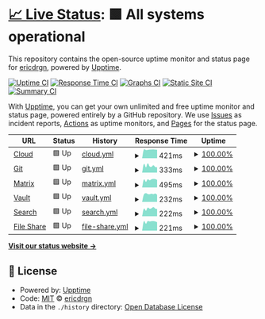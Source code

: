 # [📈 Live Status](https://status.drgn.xyz): <!--live status--> **🟩 All systems operational**

This repository contains the open-source uptime monitor and status page for [ericdrgn](https://status.drgn.xyz), powered by [Upptime](https://github.com/upptime/upptime).

[![Uptime CI](https://github.com/ericdrgn/drgnstats/workflows/Uptime%20CI/badge.svg)](https://github.com/ericdrgn/drgnstatus/actions?query=workflow%3A%22Uptime+CI%22)
[![Response Time CI](https://github.com/ericdrgn/drgnstats/workflows/Response%20Time%20CI/badge.svg)](https://github.com/ericdrgn/drgnstatus/actions?query=workflow%3A%22Response+Time+CI%22)
[![Graphs CI](https://github.com/ericdrgn/drgnstats/workflows/Graphs%20CI/badge.svg)](https://github.com/ericdrgn/drgnstatus/actions?query=workflow%3A%22Graphs+CI%22)
[![Static Site CI](https://github.com/ericdrgn/drgnstats/workflows/Static%20Site%20CI/badge.svg)](https://github.com/ericdrgn/drgnstatus/actions?query=workflow%3A%22Static+Site+CI%22)
[![Summary CI](https://github.com/ericdrgn/drgnstats/workflows/Summary%20CI/badge.svg)](https://github.com/ericdrgn/drgnstatus/actions?query=workflow%3A%22Summary+CI%22)

With [Upptime](https://upptime.js.org), you can get your own unlimited and free uptime monitor and status page, powered entirely by a GitHub repository. We use [Issues](https://github.com/ericdrgn/drgnstats/issues) as incident reports, [Actions](https://github.com/ericdrgn/drgnstats/actions) as uptime monitors, and [Pages](https://status.drgn.xyz) for the status page.

<!--start: status pages-->
<!-- This summary is generated by Upptime (https://github.com/upptime/upptime) -->
<!-- Do not edit this manually, your changes will be overwritten -->
<!-- prettier-ignore -->
| URL | Status | History | Response Time | Uptime |
| --- | ------ | ------- | ------------- | ------ |
| <img alt="" src="https://res.cloudinary.com/drgn/image/upload/v1617220764/favicon_n61otn.png" height="13"> [Cloud](https://cloud.drgn.xyz) | 🟩 Up | [cloud.yml](https://github.com/ericdrgn/drgn.status/commits/HEAD/history/cloud.yml) | <details><summary><img alt="Response time graph" src="./graphs/cloud/response-time-week.png" height="20"> 421ms</summary><br><a href="https://status.drgn.xyz/history/cloud"><img alt="Response time 472" src="https://img.shields.io/endpoint?url=https%3A%2F%2Fraw.githubusercontent.com%2Fericdrgn%2Fdrgn.status%2FHEAD%2Fapi%2Fcloud%2Fresponse-time.json"></a><br><a href="https://status.drgn.xyz/history/cloud"><img alt="24-hour response time 416" src="https://img.shields.io/endpoint?url=https%3A%2F%2Fraw.githubusercontent.com%2Fericdrgn%2Fdrgn.status%2FHEAD%2Fapi%2Fcloud%2Fresponse-time-day.json"></a><br><a href="https://status.drgn.xyz/history/cloud"><img alt="7-day response time 421" src="https://img.shields.io/endpoint?url=https%3A%2F%2Fraw.githubusercontent.com%2Fericdrgn%2Fdrgn.status%2FHEAD%2Fapi%2Fcloud%2Fresponse-time-week.json"></a><br><a href="https://status.drgn.xyz/history/cloud"><img alt="30-day response time 389" src="https://img.shields.io/endpoint?url=https%3A%2F%2Fraw.githubusercontent.com%2Fericdrgn%2Fdrgn.status%2FHEAD%2Fapi%2Fcloud%2Fresponse-time-month.json"></a><br><a href="https://status.drgn.xyz/history/cloud"><img alt="1-year response time 472" src="https://img.shields.io/endpoint?url=https%3A%2F%2Fraw.githubusercontent.com%2Fericdrgn%2Fdrgn.status%2FHEAD%2Fapi%2Fcloud%2Fresponse-time-year.json"></a></details> | <details><summary><a href="https://status.drgn.xyz/history/cloud">100.00%</a></summary><a href="https://status.drgn.xyz/history/cloud"><img alt="All-time uptime 99.48%" src="https://img.shields.io/endpoint?url=https%3A%2F%2Fraw.githubusercontent.com%2Fericdrgn%2Fdrgn.status%2FHEAD%2Fapi%2Fcloud%2Fuptime.json"></a><br><a href="https://status.drgn.xyz/history/cloud"><img alt="24-hour uptime 100.00%" src="https://img.shields.io/endpoint?url=https%3A%2F%2Fraw.githubusercontent.com%2Fericdrgn%2Fdrgn.status%2FHEAD%2Fapi%2Fcloud%2Fuptime-day.json"></a><br><a href="https://status.drgn.xyz/history/cloud"><img alt="7-day uptime 100.00%" src="https://img.shields.io/endpoint?url=https%3A%2F%2Fraw.githubusercontent.com%2Fericdrgn%2Fdrgn.status%2FHEAD%2Fapi%2Fcloud%2Fuptime-week.json"></a><br><a href="https://status.drgn.xyz/history/cloud"><img alt="30-day uptime 99.55%" src="https://img.shields.io/endpoint?url=https%3A%2F%2Fraw.githubusercontent.com%2Fericdrgn%2Fdrgn.status%2FHEAD%2Fapi%2Fcloud%2Fuptime-month.json"></a><br><a href="https://status.drgn.xyz/history/cloud"><img alt="1-year uptime 99.48%" src="https://img.shields.io/endpoint?url=https%3A%2F%2Fraw.githubusercontent.com%2Fericdrgn%2Fdrgn.status%2FHEAD%2Fapi%2Fcloud%2Fuptime-year.json"></a></details>
| <img alt="" src="https://res.cloudinary.com/drgn/image/upload/v1617220764/favicon_n61otn.png" height="13"> [Git](https://git.drgn.xyz) | 🟩 Up | [git.yml](https://github.com/ericdrgn/drgn.status/commits/HEAD/history/git.yml) | <details><summary><img alt="Response time graph" src="./graphs/git/response-time-week.png" height="20"> 333ms</summary><br><a href="https://status.drgn.xyz/history/git"><img alt="Response time 589" src="https://img.shields.io/endpoint?url=https%3A%2F%2Fraw.githubusercontent.com%2Fericdrgn%2Fdrgn.status%2FHEAD%2Fapi%2Fgit%2Fresponse-time.json"></a><br><a href="https://status.drgn.xyz/history/git"><img alt="24-hour response time 359" src="https://img.shields.io/endpoint?url=https%3A%2F%2Fraw.githubusercontent.com%2Fericdrgn%2Fdrgn.status%2FHEAD%2Fapi%2Fgit%2Fresponse-time-day.json"></a><br><a href="https://status.drgn.xyz/history/git"><img alt="7-day response time 333" src="https://img.shields.io/endpoint?url=https%3A%2F%2Fraw.githubusercontent.com%2Fericdrgn%2Fdrgn.status%2FHEAD%2Fapi%2Fgit%2Fresponse-time-week.json"></a><br><a href="https://status.drgn.xyz/history/git"><img alt="30-day response time 358" src="https://img.shields.io/endpoint?url=https%3A%2F%2Fraw.githubusercontent.com%2Fericdrgn%2Fdrgn.status%2FHEAD%2Fapi%2Fgit%2Fresponse-time-month.json"></a><br><a href="https://status.drgn.xyz/history/git"><img alt="1-year response time 589" src="https://img.shields.io/endpoint?url=https%3A%2F%2Fraw.githubusercontent.com%2Fericdrgn%2Fdrgn.status%2FHEAD%2Fapi%2Fgit%2Fresponse-time-year.json"></a></details> | <details><summary><a href="https://status.drgn.xyz/history/git">100.00%</a></summary><a href="https://status.drgn.xyz/history/git"><img alt="All-time uptime 99.79%" src="https://img.shields.io/endpoint?url=https%3A%2F%2Fraw.githubusercontent.com%2Fericdrgn%2Fdrgn.status%2FHEAD%2Fapi%2Fgit%2Fuptime.json"></a><br><a href="https://status.drgn.xyz/history/git"><img alt="24-hour uptime 100.00%" src="https://img.shields.io/endpoint?url=https%3A%2F%2Fraw.githubusercontent.com%2Fericdrgn%2Fdrgn.status%2FHEAD%2Fapi%2Fgit%2Fuptime-day.json"></a><br><a href="https://status.drgn.xyz/history/git"><img alt="7-day uptime 100.00%" src="https://img.shields.io/endpoint?url=https%3A%2F%2Fraw.githubusercontent.com%2Fericdrgn%2Fdrgn.status%2FHEAD%2Fapi%2Fgit%2Fuptime-week.json"></a><br><a href="https://status.drgn.xyz/history/git"><img alt="30-day uptime 99.56%" src="https://img.shields.io/endpoint?url=https%3A%2F%2Fraw.githubusercontent.com%2Fericdrgn%2Fdrgn.status%2FHEAD%2Fapi%2Fgit%2Fuptime-month.json"></a><br><a href="https://status.drgn.xyz/history/git"><img alt="1-year uptime 99.79%" src="https://img.shields.io/endpoint?url=https%3A%2F%2Fraw.githubusercontent.com%2Fericdrgn%2Fdrgn.status%2FHEAD%2Fapi%2Fgit%2Fuptime-year.json"></a></details>
| <img alt="" src="https://res.cloudinary.com/drgn/image/upload/v1617220764/favicon_n61otn.png" height="13"> [Matrix](https://matrix.drgn.im) | 🟩 Up | [matrix.yml](https://github.com/ericdrgn/drgn.status/commits/HEAD/history/matrix.yml) | <details><summary><img alt="Response time graph" src="./graphs/matrix/response-time-week.png" height="20"> 495ms</summary><br><a href="https://status.drgn.xyz/history/matrix"><img alt="Response time 589" src="https://img.shields.io/endpoint?url=https%3A%2F%2Fraw.githubusercontent.com%2Fericdrgn%2Fdrgn.status%2FHEAD%2Fapi%2Fmatrix%2Fresponse-time.json"></a><br><a href="https://status.drgn.xyz/history/matrix"><img alt="24-hour response time 601" src="https://img.shields.io/endpoint?url=https%3A%2F%2Fraw.githubusercontent.com%2Fericdrgn%2Fdrgn.status%2FHEAD%2Fapi%2Fmatrix%2Fresponse-time-day.json"></a><br><a href="https://status.drgn.xyz/history/matrix"><img alt="7-day response time 495" src="https://img.shields.io/endpoint?url=https%3A%2F%2Fraw.githubusercontent.com%2Fericdrgn%2Fdrgn.status%2FHEAD%2Fapi%2Fmatrix%2Fresponse-time-week.json"></a><br><a href="https://status.drgn.xyz/history/matrix"><img alt="30-day response time 455" src="https://img.shields.io/endpoint?url=https%3A%2F%2Fraw.githubusercontent.com%2Fericdrgn%2Fdrgn.status%2FHEAD%2Fapi%2Fmatrix%2Fresponse-time-month.json"></a><br><a href="https://status.drgn.xyz/history/matrix"><img alt="1-year response time 589" src="https://img.shields.io/endpoint?url=https%3A%2F%2Fraw.githubusercontent.com%2Fericdrgn%2Fdrgn.status%2FHEAD%2Fapi%2Fmatrix%2Fresponse-time-year.json"></a></details> | <details><summary><a href="https://status.drgn.xyz/history/matrix">100.00%</a></summary><a href="https://status.drgn.xyz/history/matrix"><img alt="All-time uptime 99.90%" src="https://img.shields.io/endpoint?url=https%3A%2F%2Fraw.githubusercontent.com%2Fericdrgn%2Fdrgn.status%2FHEAD%2Fapi%2Fmatrix%2Fuptime.json"></a><br><a href="https://status.drgn.xyz/history/matrix"><img alt="24-hour uptime 100.00%" src="https://img.shields.io/endpoint?url=https%3A%2F%2Fraw.githubusercontent.com%2Fericdrgn%2Fdrgn.status%2FHEAD%2Fapi%2Fmatrix%2Fuptime-day.json"></a><br><a href="https://status.drgn.xyz/history/matrix"><img alt="7-day uptime 100.00%" src="https://img.shields.io/endpoint?url=https%3A%2F%2Fraw.githubusercontent.com%2Fericdrgn%2Fdrgn.status%2FHEAD%2Fapi%2Fmatrix%2Fuptime-week.json"></a><br><a href="https://status.drgn.xyz/history/matrix"><img alt="30-day uptime 99.56%" src="https://img.shields.io/endpoint?url=https%3A%2F%2Fraw.githubusercontent.com%2Fericdrgn%2Fdrgn.status%2FHEAD%2Fapi%2Fmatrix%2Fuptime-month.json"></a><br><a href="https://status.drgn.xyz/history/matrix"><img alt="1-year uptime 99.90%" src="https://img.shields.io/endpoint?url=https%3A%2F%2Fraw.githubusercontent.com%2Fericdrgn%2Fdrgn.status%2FHEAD%2Fapi%2Fmatrix%2Fuptime-year.json"></a></details>
| <img alt="" src="https://res.cloudinary.com/drgn/image/upload/v1617220764/favicon_n61otn.png" height="13"> [Vault](https://vault.drgn.xyz) | 🟩 Up | [vault.yml](https://github.com/ericdrgn/drgn.status/commits/HEAD/history/vault.yml) | <details><summary><img alt="Response time graph" src="./graphs/vault/response-time-week.png" height="20"> 232ms</summary><br><a href="https://status.drgn.xyz/history/vault"><img alt="Response time 265" src="https://img.shields.io/endpoint?url=https%3A%2F%2Fraw.githubusercontent.com%2Fericdrgn%2Fdrgn.status%2FHEAD%2Fapi%2Fvault%2Fresponse-time.json"></a><br><a href="https://status.drgn.xyz/history/vault"><img alt="24-hour response time 211" src="https://img.shields.io/endpoint?url=https%3A%2F%2Fraw.githubusercontent.com%2Fericdrgn%2Fdrgn.status%2FHEAD%2Fapi%2Fvault%2Fresponse-time-day.json"></a><br><a href="https://status.drgn.xyz/history/vault"><img alt="7-day response time 232" src="https://img.shields.io/endpoint?url=https%3A%2F%2Fraw.githubusercontent.com%2Fericdrgn%2Fdrgn.status%2FHEAD%2Fapi%2Fvault%2Fresponse-time-week.json"></a><br><a href="https://status.drgn.xyz/history/vault"><img alt="30-day response time 227" src="https://img.shields.io/endpoint?url=https%3A%2F%2Fraw.githubusercontent.com%2Fericdrgn%2Fdrgn.status%2FHEAD%2Fapi%2Fvault%2Fresponse-time-month.json"></a><br><a href="https://status.drgn.xyz/history/vault"><img alt="1-year response time 265" src="https://img.shields.io/endpoint?url=https%3A%2F%2Fraw.githubusercontent.com%2Fericdrgn%2Fdrgn.status%2FHEAD%2Fapi%2Fvault%2Fresponse-time-year.json"></a></details> | <details><summary><a href="https://status.drgn.xyz/history/vault">100.00%</a></summary><a href="https://status.drgn.xyz/history/vault"><img alt="All-time uptime 99.90%" src="https://img.shields.io/endpoint?url=https%3A%2F%2Fraw.githubusercontent.com%2Fericdrgn%2Fdrgn.status%2FHEAD%2Fapi%2Fvault%2Fuptime.json"></a><br><a href="https://status.drgn.xyz/history/vault"><img alt="24-hour uptime 100.00%" src="https://img.shields.io/endpoint?url=https%3A%2F%2Fraw.githubusercontent.com%2Fericdrgn%2Fdrgn.status%2FHEAD%2Fapi%2Fvault%2Fuptime-day.json"></a><br><a href="https://status.drgn.xyz/history/vault"><img alt="7-day uptime 100.00%" src="https://img.shields.io/endpoint?url=https%3A%2F%2Fraw.githubusercontent.com%2Fericdrgn%2Fdrgn.status%2FHEAD%2Fapi%2Fvault%2Fuptime-week.json"></a><br><a href="https://status.drgn.xyz/history/vault"><img alt="30-day uptime 99.57%" src="https://img.shields.io/endpoint?url=https%3A%2F%2Fraw.githubusercontent.com%2Fericdrgn%2Fdrgn.status%2FHEAD%2Fapi%2Fvault%2Fuptime-month.json"></a><br><a href="https://status.drgn.xyz/history/vault"><img alt="1-year uptime 99.90%" src="https://img.shields.io/endpoint?url=https%3A%2F%2Fraw.githubusercontent.com%2Fericdrgn%2Fdrgn.status%2FHEAD%2Fapi%2Fvault%2Fuptime-year.json"></a></details>
| <img alt="" src="https://res.cloudinary.com/drgn/image/upload/v1617220764/favicon_n61otn.png" height="13"> [Search](https://search.drgn.xyz) | 🟩 Up | [search.yml](https://github.com/ericdrgn/drgn.status/commits/HEAD/history/search.yml) | <details><summary><img alt="Response time graph" src="./graphs/search/response-time-week.png" height="20"> 222ms</summary><br><a href="https://status.drgn.xyz/history/search"><img alt="Response time 248" src="https://img.shields.io/endpoint?url=https%3A%2F%2Fraw.githubusercontent.com%2Fericdrgn%2Fdrgn.status%2FHEAD%2Fapi%2Fsearch%2Fresponse-time.json"></a><br><a href="https://status.drgn.xyz/history/search"><img alt="24-hour response time 230" src="https://img.shields.io/endpoint?url=https%3A%2F%2Fraw.githubusercontent.com%2Fericdrgn%2Fdrgn.status%2FHEAD%2Fapi%2Fsearch%2Fresponse-time-day.json"></a><br><a href="https://status.drgn.xyz/history/search"><img alt="7-day response time 222" src="https://img.shields.io/endpoint?url=https%3A%2F%2Fraw.githubusercontent.com%2Fericdrgn%2Fdrgn.status%2FHEAD%2Fapi%2Fsearch%2Fresponse-time-week.json"></a><br><a href="https://status.drgn.xyz/history/search"><img alt="30-day response time 227" src="https://img.shields.io/endpoint?url=https%3A%2F%2Fraw.githubusercontent.com%2Fericdrgn%2Fdrgn.status%2FHEAD%2Fapi%2Fsearch%2Fresponse-time-month.json"></a><br><a href="https://status.drgn.xyz/history/search"><img alt="1-year response time 248" src="https://img.shields.io/endpoint?url=https%3A%2F%2Fraw.githubusercontent.com%2Fericdrgn%2Fdrgn.status%2FHEAD%2Fapi%2Fsearch%2Fresponse-time-year.json"></a></details> | <details><summary><a href="https://status.drgn.xyz/history/search">100.00%</a></summary><a href="https://status.drgn.xyz/history/search"><img alt="All-time uptime 99.90%" src="https://img.shields.io/endpoint?url=https%3A%2F%2Fraw.githubusercontent.com%2Fericdrgn%2Fdrgn.status%2FHEAD%2Fapi%2Fsearch%2Fuptime.json"></a><br><a href="https://status.drgn.xyz/history/search"><img alt="24-hour uptime 100.00%" src="https://img.shields.io/endpoint?url=https%3A%2F%2Fraw.githubusercontent.com%2Fericdrgn%2Fdrgn.status%2FHEAD%2Fapi%2Fsearch%2Fuptime-day.json"></a><br><a href="https://status.drgn.xyz/history/search"><img alt="7-day uptime 100.00%" src="https://img.shields.io/endpoint?url=https%3A%2F%2Fraw.githubusercontent.com%2Fericdrgn%2Fdrgn.status%2FHEAD%2Fapi%2Fsearch%2Fuptime-week.json"></a><br><a href="https://status.drgn.xyz/history/search"><img alt="30-day uptime 99.58%" src="https://img.shields.io/endpoint?url=https%3A%2F%2Fraw.githubusercontent.com%2Fericdrgn%2Fdrgn.status%2FHEAD%2Fapi%2Fsearch%2Fuptime-month.json"></a><br><a href="https://status.drgn.xyz/history/search"><img alt="1-year uptime 99.90%" src="https://img.shields.io/endpoint?url=https%3A%2F%2Fraw.githubusercontent.com%2Fericdrgn%2Fdrgn.status%2FHEAD%2Fapi%2Fsearch%2Fuptime-year.json"></a></details>
| <img alt="" src="https://res.cloudinary.com/drgn/image/upload/v1617220764/favicon_n61otn.png" height="13"> [File Share](https://share.drgn.xyz) | 🟩 Up | [file-share.yml](https://github.com/ericdrgn/drgn.status/commits/HEAD/history/file-share.yml) | <details><summary><img alt="Response time graph" src="./graphs/file-share/response-time-week.png" height="20"> 221ms</summary><br><a href="https://status.drgn.xyz/history/file-share"><img alt="Response time 233" src="https://img.shields.io/endpoint?url=https%3A%2F%2Fraw.githubusercontent.com%2Fericdrgn%2Fdrgn.status%2FHEAD%2Fapi%2Ffile-share%2Fresponse-time.json"></a><br><a href="https://status.drgn.xyz/history/file-share"><img alt="24-hour response time 204" src="https://img.shields.io/endpoint?url=https%3A%2F%2Fraw.githubusercontent.com%2Fericdrgn%2Fdrgn.status%2FHEAD%2Fapi%2Ffile-share%2Fresponse-time-day.json"></a><br><a href="https://status.drgn.xyz/history/file-share"><img alt="7-day response time 221" src="https://img.shields.io/endpoint?url=https%3A%2F%2Fraw.githubusercontent.com%2Fericdrgn%2Fdrgn.status%2FHEAD%2Fapi%2Ffile-share%2Fresponse-time-week.json"></a><br><a href="https://status.drgn.xyz/history/file-share"><img alt="30-day response time 219" src="https://img.shields.io/endpoint?url=https%3A%2F%2Fraw.githubusercontent.com%2Fericdrgn%2Fdrgn.status%2FHEAD%2Fapi%2Ffile-share%2Fresponse-time-month.json"></a><br><a href="https://status.drgn.xyz/history/file-share"><img alt="1-year response time 233" src="https://img.shields.io/endpoint?url=https%3A%2F%2Fraw.githubusercontent.com%2Fericdrgn%2Fdrgn.status%2FHEAD%2Fapi%2Ffile-share%2Fresponse-time-year.json"></a></details> | <details><summary><a href="https://status.drgn.xyz/history/file-share">100.00%</a></summary><a href="https://status.drgn.xyz/history/file-share"><img alt="All-time uptime 99.90%" src="https://img.shields.io/endpoint?url=https%3A%2F%2Fraw.githubusercontent.com%2Fericdrgn%2Fdrgn.status%2FHEAD%2Fapi%2Ffile-share%2Fuptime.json"></a><br><a href="https://status.drgn.xyz/history/file-share"><img alt="24-hour uptime 100.00%" src="https://img.shields.io/endpoint?url=https%3A%2F%2Fraw.githubusercontent.com%2Fericdrgn%2Fdrgn.status%2FHEAD%2Fapi%2Ffile-share%2Fuptime-day.json"></a><br><a href="https://status.drgn.xyz/history/file-share"><img alt="7-day uptime 100.00%" src="https://img.shields.io/endpoint?url=https%3A%2F%2Fraw.githubusercontent.com%2Fericdrgn%2Fdrgn.status%2FHEAD%2Fapi%2Ffile-share%2Fuptime-week.json"></a><br><a href="https://status.drgn.xyz/history/file-share"><img alt="30-day uptime 99.58%" src="https://img.shields.io/endpoint?url=https%3A%2F%2Fraw.githubusercontent.com%2Fericdrgn%2Fdrgn.status%2FHEAD%2Fapi%2Ffile-share%2Fuptime-month.json"></a><br><a href="https://status.drgn.xyz/history/file-share"><img alt="1-year uptime 99.90%" src="https://img.shields.io/endpoint?url=https%3A%2F%2Fraw.githubusercontent.com%2Fericdrgn%2Fdrgn.status%2FHEAD%2Fapi%2Ffile-share%2Fuptime-year.json"></a></details>

<!--end: status pages-->

[**Visit our status website →**](https://status.drgn.xyz)

## 📄 License

- Powered by: [Upptime](https://github.com/upptime/upptime)
- Code: [MIT](./LICENSE) © [ericdrgn](https://status.drgn.xyz)
- Data in the `./history` directory: [Open Database License](https://opendatacommons.org/licenses/odbl/1-0/)
